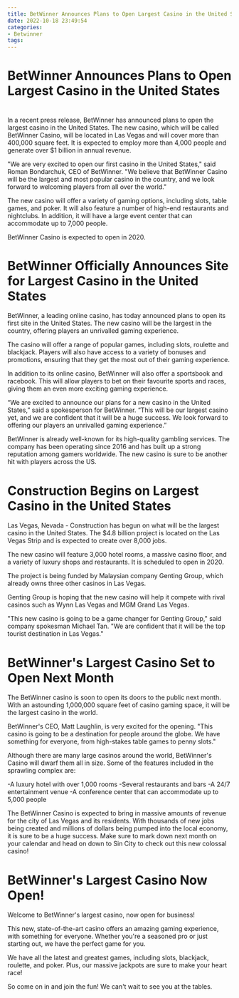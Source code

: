 ```yaml
---
title: BetWinner Announces Plans to Open Largest Casino in the United States
date: 2022-10-18 23:49:54
categories:
- Betwinner
tags:
---
```



#  BetWinner Announces Plans to Open Largest Casino in the United States

#

In a recent press release, BetWinner has announced plans to open the largest casino in the United States. The new casino, which will be called BetWinner Casino, will be located in Las Vegas and will cover more than 400,000 square feet. It is expected to employ more than 4,000 people and generate over $1 billion in annual revenue.

"We are very excited to open our first casino in the United States," said Roman Bondarchuk, CEO of BetWinner. "We believe that BetWinner Casino will be the largest and most popular casino in the country, and we look forward to welcoming players from all over the world."

The new casino will offer a variety of gaming options, including slots, table games, and poker. It will also feature a number of high-end restaurants and nightclubs. In addition, it will have a large event center that can accommodate up to 7,000 people.

BetWinner Casino is expected to open in 2020.

#  BetWinner Officially Announces Site for Largest Casino in the United States

BetWinner, a leading online casino, has today announced plans to open its first site in the United States. The new casino will be the largest in the country, offering players an unrivalled gaming experience.

The casino will offer a range of popular games, including slots, roulette and blackjack. Players will also have access to a variety of bonuses and promotions, ensuring that they get the most out of their gaming experience.

In addition to its online casino, BetWinner will also offer a sportsbook and racebook. This will allow players to bet on their favourite sports and races, giving them an even more exciting gaming experience.

“We are excited to announce our plans for a new casino in the United States,” said a spokesperson for BetWinner. “This will be our largest casino yet, and we are confident that it will be a huge success. We look forward to offering our players an unrivalled gaming experience.”

BetWinner is already well-known for its high-quality gambling services. The company has been operating since 2016 and has built up a strong reputation among gamers worldwide. The new casino is sure to be another hit with players across the US.

#  Construction Begins on Largest Casino in the United States

Las Vegas, Nevada - Construction has begun on what will be the largest casino in the United States. The $4.8 billion project is located on the Las Vegas Strip and is expected to create over 8,000 jobs.

The new casino will feature 3,000 hotel rooms, a massive casino floor, and a variety of luxury shops and restaurants. It is scheduled to open in 2020.

The project is being funded by Malaysian company Genting Group, which already owns three other casinos in Las Vegas.

Genting Group is hoping that the new casino will help it compete with rival casinos such as Wynn Las Vegas and MGM Grand Las Vegas.

"This new casino is going to be a game changer for Genting Group," said company spokesman Michael Tan. "We are confident that it will be the top tourist destination in Las Vegas."

#  BetWinner's Largest Casino Set to Open Next Month

The BetWinner casino is soon to open its doors to the public next month. With an astounding 1,000,000 square feet of casino gaming space, it will be the largest casino in the world.

BetWinner's CEO, Matt Laughlin, is very excited for the opening. "This casino is going to be a destination for people around the globe. We have something for everyone, from high-stakes table games to penny slots."

Although there are many large casinos around the world, BetWinner's Casino will dwarf them all in size. Some of the features included in the sprawling complex are:

-A luxury hotel with over 1,000 rooms
-Several restaurants and bars
-A 24/7 entertainment venue
-A conference center that can accommodate up to 5,000 people

The BetWinner Casino is expected to bring in massive amounts of revenue for the city of Las Vegas and its residents. With thousands of new jobs being created and millions of dollars being pumped into the local economy, it is sure to be a huge success. Make sure to mark down next month on your calendar and head on down to Sin City to check out this new colossal casino!

#  BetWinner's Largest Casino Now Open!

Welcome to BetWinner's largest casino, now open for business!

This new, state-of-the-art casino offers an amazing gaming experience, with something for everyone. Whether you're a seasoned pro or just starting out, we have the perfect game for you.

We have all the latest and greatest games, including slots, blackjack, roulette, and poker. Plus, our massive jackpots are sure to make your heart race!

So come on in and join the fun! We can't wait to see you at the tables.